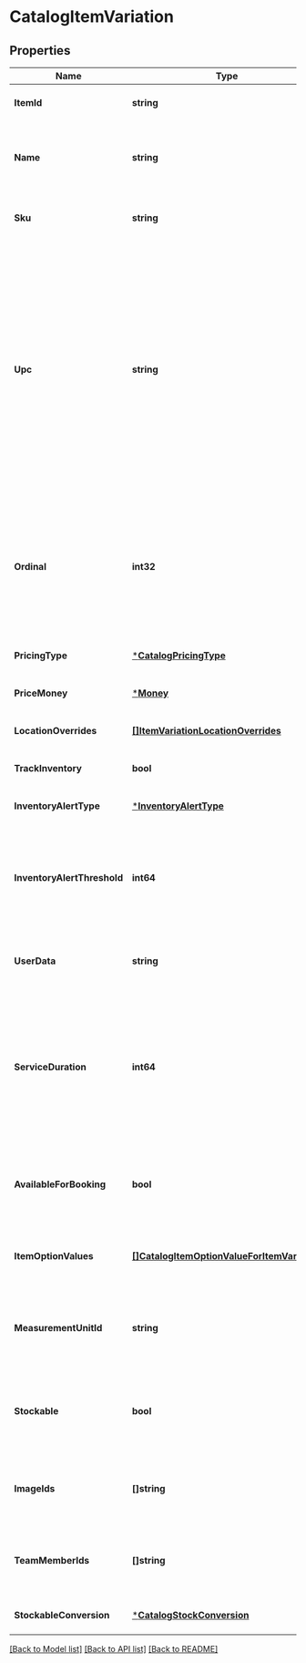 # CatalogItemVariation

## Properties
Name | Type | Description | Notes
------------ | ------------- | ------------- | -------------
**ItemId** | **string** | The ID of the &#x60;CatalogItem&#x60; associated with this item variation. | [optional] [default to null]
**Name** | **string** | The item variation&#x27;s name. This is a searchable attribute for use in applicable query filters, and its value length is of Unicode code points. | [optional] [default to null]
**Sku** | **string** | The item variation&#x27;s SKU, if any. This is a searchable attribute for use in applicable query filters. | [optional] [default to null]
**Upc** | **string** | The universal product code (UPC) of the item variation, if any. This is a searchable attribute for use in applicable query filters.  The value of this attribute should be a number of 12-14 digits long.  This restriction is enforced on the Square Seller Dashboard, Square Point of Sale or Retail Point of Sale apps, where this attribute shows in the GTIN field. If a non-compliant UPC value is assigned to this attribute using the API, the value is not editable on the Seller Dashboard, Square Point of Sale or Retail Point of Sale apps unless it is updated to fit the expected format. | [optional] [default to null]
**Ordinal** | **int32** | The order in which this item variation should be displayed. This value is read-only. On writes, the ordinal for each item variation within a parent &#x60;CatalogItem&#x60; is set according to the item variations&#x27;s position. On reads, the value is not guaranteed to be sequential or unique. | [optional] [default to null]
**PricingType** | [***CatalogPricingType**](CatalogPricingType.md) |  | [optional] [default to null]
**PriceMoney** | [***Money**](Money.md) |  | [optional] [default to null]
**LocationOverrides** | [**[]ItemVariationLocationOverrides**](ItemVariationLocationOverrides.md) | Per-location price and inventory overrides. | [optional] [default to null]
**TrackInventory** | **bool** | If &#x60;true&#x60;, inventory tracking is active for the variation. | [optional] [default to null]
**InventoryAlertType** | [***InventoryAlertType**](InventoryAlertType.md) |  | [optional] [default to null]
**InventoryAlertThreshold** | **int64** | If the inventory quantity for the variation is less than or equal to this value and &#x60;inventory_alert_type&#x60; is &#x60;LOW_QUANTITY&#x60;, the variation displays an alert in the merchant dashboard.  This value is always an integer. | [optional] [default to null]
**UserData** | **string** | Arbitrary user metadata to associate with the item variation. This attribute value length is of Unicode code points. | [optional] [default to null]
**ServiceDuration** | **int64** | If the &#x60;CatalogItem&#x60; that owns this item variation is of type &#x60;APPOINTMENTS_SERVICE&#x60;, then this is the duration of the service in milliseconds. For example, a 30 minute appointment would have the value &#x60;1800000&#x60;, which is equal to 30 (minutes) * 60 (seconds per minute) * 1000 (milliseconds per second). | [optional] [default to null]
**AvailableForBooking** | **bool** | If the &#x60;CatalogItem&#x60; that owns this item variation is of type &#x60;APPOINTMENTS_SERVICE&#x60;, a bool representing whether this service is available for booking. | [optional] [default to null]
**ItemOptionValues** | [**[]CatalogItemOptionValueForItemVariation**](CatalogItemOptionValueForItemVariation.md) | List of item option values associated with this item variation. Listed in the same order as the item options of the parent item. | [optional] [default to null]
**MeasurementUnitId** | **string** | ID of the ‘CatalogMeasurementUnit’ that is used to measure the quantity sold of this item variation. If left unset, the item will be sold in whole quantities. | [optional] [default to null]
**Stockable** | **bool** | Whether stock is counted directly on this variation (TRUE) or only on its components (FALSE). For backward compatibility missing values will be interpreted as TRUE. | [optional] [default to null]
**ImageIds** | **[]string** | The IDs of images associated with this &#x60;CatalogItemVariation&#x60; instance. These images will be shown to customers in Square Online Store. | [optional] [default to null]
**TeamMemberIds** | **[]string** | Tokens of employees that can perform the service represented by this variation. Only valid for variations of type &#x60;APPOINTMENTS_SERVICE&#x60;. | [optional] [default to null]
**StockableConversion** | [***CatalogStockConversion**](CatalogStockConversion.md) |  | [optional] [default to null]

[[Back to Model list]](../README.md#documentation-for-models) [[Back to API list]](../README.md#documentation-for-api-endpoints) [[Back to README]](../README.md)


